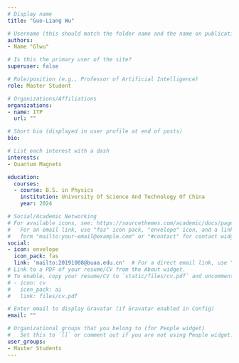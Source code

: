 ```yaml
---
# Display name
title: "Guo-Liang Wu"

# Username (this should match the folder name and the name on publications)
authors:
- Name "Glwu"

# Is this the primary user of the site?
superuser: false

# Role/position (e.g., Professor of Artificial Intelligence)
role: Master Student

# Organizations/Affiliations
organizations:
- name: ITP
  url: ""

# Short bio (displayed in user profile at end of posts)
bio: 

# List each interest with a dash
interests:
- Quantum Magnets

education:
  courses:
  - course: B.S. in Physics
    institution: University Of Science And Technology Of China
    year: 2024

# Social/Academic Networking
# For available icons, see: https://sourcethemes.com/academic/docs/page-builder/#icons
#   For an email link, use "fas" icon pack, "envelope" icon, and a link in the
#   form "mailto:your-email@example.com" or "#contact" for contact widget.
social:
- icon: envelope
  icon_pack: fas
  link: 'mailto:20191008@buaa.edu.cn'  # For a direct email link, use "mailto:test@example.org".
# Link to a PDF of your resume/CV from the About widget.
# To enable, copy your resume/CV to `static/files/cv.pdf` and uncomment the lines below.
# - icon: cv
#   icon_pack: ai
#   link: files/cv.pdf

# Enter email to display Gravatar (if Gravatar enabled in Config)
email: ""

# Organizational groups that you belong to (for People widget)
#   Set this to `[]` or comment out if you are not using People widget.
user_groups:
- Master Students 
---
```


